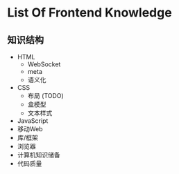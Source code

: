 # List Of Frontend Knowledge

##	知识结构

- HTML
  - WebSocket
  - meta
  - 语义化
- CSS
  - 布局 (TODO)
  - 盒模型
  - 文本样式
- JavaScript
- 移动Web
- 库/框架
- 浏览器
- 计算机知识储备
- 代码质量
